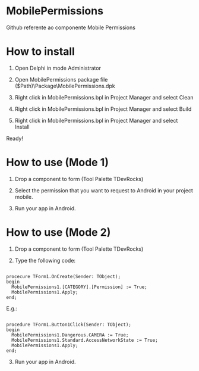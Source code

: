 # MobilePermissions
Github referente ao componente Mobile Permissions

# How to install

1. Open Delphi in mode Administrator

2. Open MobilePermissions package file
    ($Path)\Package\MobilePermissions.dpk

3. Right click in MobilePermissions.bpl in Project Manager and select Clean

4. Right click in MobilePermissions.bpl in Project Manager and select Build

5. Right click in MobilePermissions.bpl in Project Manager and select Install

Ready!

# How to use (Mode 1)

1. Drop a component to form (Tool Palette TDevRocks)

2. Select the permission that you want to request to Android in your project mobile.

3. Run your app in Android.

# How to use (Mode 2)

1. Drop a component to form (Tool Palette TDevRocks)

2. Type the following code:

```delphi

procecure TForm1.OnCreate(Sender: TObject);
begin
  MobilePermissions1.[CATEGORY].[Permission] := True;
  MobilePermissions1.Apply;
end;

```

  E.g.:

```delphi

procedure TForm1.Button1Click(Sender: TObject);
begin
  MobilePermissions1.Dangerous.CAMERA := True;
  MobilePermissions1.Standard.AccessNetworkState := True;
  MobilePermissions1.Apply;
end;
```

3. Run your app in Android.










